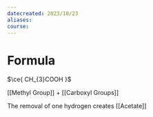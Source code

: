 ```yaml
---
datecreated: 2023/10/23
aliases: 
course:
---
```

# Formula

$\ce{ CH_{3}COOH }$

[[Methyl Group]] + [[Carboxyl Groups]]

The removal of one hydrogen creates [[Acetate]] 